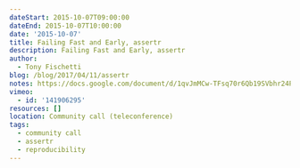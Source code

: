 ```yaml
---
dateStart: 2015-10-07T09:00:00
dateEnd: 2015-10-07T10:00:00
date: '2015-10-07'
title: Failing Fast and Early, assertr
description: Failing Fast and Early, assertr
author:
  - Tony Fischetti
blog: /blog/2017/04/11/assertr
notes: https://docs.google.com/document/d/1qvJmMCw-TFsq70r6Qb19SVbhr24PsbrSV5zHdRLz7Cc/edit?usp=sharing
vimeo:
  - id: '141906295'
resources: []
location: Community call (teleconference)
tags:
  - community call
  - assertr
  - reproducibility
---
```


